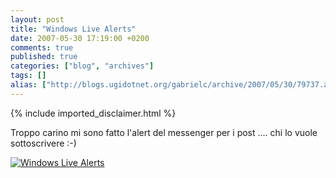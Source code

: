 ```yaml
---
layout: post
title: "Windows Live Alerts"
date: 2007-05-30 17:19:00 +0200
comments: true
published: true
categories: ["blog", "archives"]
tags: []
alias: ["http://blogs.ugidotnet.org/gabrielc/archive/2007/05/30/79737.aspx"]
---
```

<!-- more -->
{% include imported_disclaimer.html %}
<p>Troppo carino mi sono fatto l'alert del messenger per i post .... chi lo vuole sottoscrivere :-)</p> <p><a href="http://signup.alerts.live.com/alerts/login.do?PINID=38438814&amp;returnURL=http://blogs.msdn.com/gabrielecastellani/"><img alt="Windows Live Alerts" src="http://images.alerts.live.com/mcwebsite/graphics/blog/alert_signup_eng.gif" border="0"></a></p>
